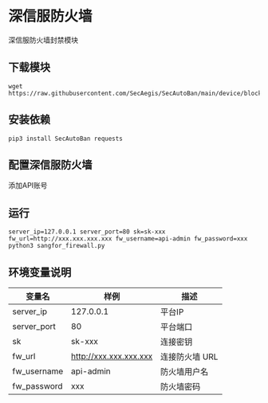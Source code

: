 # 深信服防火墙

深信服防火墙封禁模块

## 下载模块

```shell
wget https://raw.githubusercontent.com/SecAegis/SecAutoBan/main/device/block/sangfor_firewall/sangfor_firewall.py
```

## 安装依赖

```shell
pip3 install SecAutoBan requests
```

## 配置深信服防火墙

添加API账号

## 运行

```shell
server_ip=127.0.0.1 server_port=80 sk=sk-xxx fw_url=http://xxx.xxx.xxx.xxx fw_username=api-admin fw_password=xxx python3 sangfor_firewall.py
```

## 环境变量说明

| 变量名         | 样例                     | 描述        |
|-------------|------------------------|-----------|
| server_ip   | 127.0.0.1              | 平台IP      |
| server_port | 80                     | 平台端口      |
| sk          | sk-xxx                 | 连接密钥      |
| fw_url      | http://xxx.xxx.xxx.xxx | 连接防火墙 URL |
| fw_username | api-admin              | 防火墙用户名    |
| fw_password | xxx                    | 防火墙密码     |
